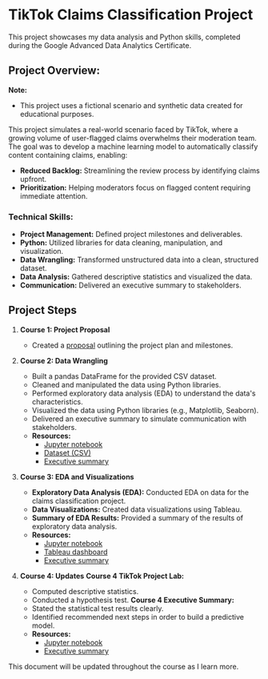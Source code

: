 # TikTok Claims Classification Project

This project showcases my data analysis and Python skills, completed during the Google Advanced Data Analytics Certificate.

## Project Overview:

**Note:**
- This project uses a fictional scenario and synthetic data created for educational purposes.

This project simulates a real-world scenario faced by TikTok, where a growing volume of user-flagged claims overwhelms their moderation team. The goal was to develop a machine learning model to automatically classify content containing claims, enabling:
- **Reduced Backlog:** Streamlining the review process by identifying claims upfront.
- **Prioritization:** Helping moderators focus on flagged content requiring immediate attention.

### Technical Skills:
- **Project Management:** Defined project milestones and deliverables.
- **Python:** Utilized libraries for data cleaning, manipulation, and visualization.
- **Data Wrangling:** Transformed unstructured data into a clean, structured dataset.
- **Data Analysis:** Gathered descriptive statistics and visualized the data.
- **Communication:** Delivered an executive summary to stakeholders.

## Project Steps

1. **Course 1: Project Proposal**
   - Created a [proposal](TikTok%20project%20proposal.docx) outlining the project plan and milestones.

2. **Course 2: Data Wrangling**
   - Built a pandas DataFrame for the provided CSV dataset.
   - Cleaned and manipulated the data using Python libraries.
   - Performed exploratory data analysis (EDA) to understand the data's characteristics.
   - Visualized the data using Python libraries (e.g., Matplotlib, Seaborn).
   - Delivered an executive summary to simulate communication with stakeholders.
   - **Resources:**
     - [Jupyter notebook](Activity_Course%202%20TikTok%20project%20lab.ipynb)
     - [Dataset (CSV)](tiktok_dataset.csv)
     - [Executive summary](TikTok%20Course%202%20executive%20summary.pptx)
   
3. **Course 3: EDA and Visualizations**
   - **Exploratory Data Analysis (EDA):**
     Conducted EDA on data for the claims classification project.
   - **Data Visualizations:**
     Created data visualizations using Tableau.
   - **Summary of EDA Results:**
     Provided a summary of the results of exploratory data analysis.
   - **Resources:**
     - [Jupyter notebook](Course%203%20TikTok%20project%20lab.ipynb)
     - [Tableau dashboard](TikTok%20End%20of%20Course%20Project%20-%20Course%203.twbx)
     - [Executive summary](TikTok%20Course%203%20executive%20summary.pptx)
     
4. **Course 4: Updates**
   **Course 4 TikTok Project Lab:**
   - Computed descriptive statistics.
   - Conducted a hypothesis test.
   **Course 4 Executive Summary:**
   - Stated the statistical test results clearly.
   - Identified recommended next steps in order to build a predictive model.
   - **Resources:**
     - [Jupyter notebook](Course%204%20TikTok%20project%20lab.ipynb)
     - [Executive summary](TikTok%20Course%204%20executive%20summary.pptx)

This document will be updated throughout the course as I learn more.
